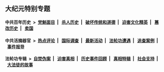 ## 大纪元特别专题

#### 中共百年历史 &nbsp;>&nbsp; [党魁面目](indexes/nf1176107/README.md?10010430) &nbsp;| &nbsp; [杀人历史](indexes/nf1176106/README.md?10010430) &nbsp;| &nbsp; [破坏传统和道德](indexes/nf1176106/README.md?10010430) &nbsp;| &nbsp; [迫害文化精英](indexes/nf1176111/README.md?10010430) &nbsp;| &nbsp; [篡改历史](indexes/nf1176115/README.md?10010430) &nbsp;| &nbsp; [卖国](indexes/nf1176117/README.md?10010430) 

#### 中共活摘器官 &nbsp;>&nbsp; [热点评论](indexes/nf5879/README.md?10010430) &nbsp;| &nbsp; [国际调查](indexes/nf5947/README.md?10010430) &nbsp;| &nbsp; [最新活动](indexes/nf5883/README.md?10010430) &nbsp;| &nbsp; [法轮功遭遇](indexes/nf5881/README.md?10010430) &nbsp;| &nbsp; [追查案例](indexes/nf5880/README.md?10010430) &nbsp;| &nbsp; [事件报导](indexes/nf5877/README.md?10010430) 

#### 法轮功专辑 &nbsp;>&nbsp; [自焚伪案](indexes/nf5562/README.md?10010430) &nbsp;| &nbsp; [迫害真相](indexes/nf4379/README.md?10010430) &nbsp;| &nbsp; [历史事件回顾](indexes/nf5793/README.md?10010430) &nbsp;| &nbsp; [真相特辑](indexes/nf4389/README.md?10010430) &nbsp;| &nbsp; [社会支持](indexes/nf4386/README.md?10010430) &nbsp;| &nbsp; [大法徒的故事](indexes/nf1147481/README.md?10010430) 
